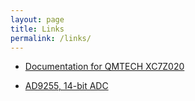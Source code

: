 ```yaml
---
layout: page
title: Links
permalink: /links/
---
```


 - [Documentation for QMTECH XC7Z020](https://github.com/ChinaQMTECH/QMTECH_XC7Z020_STARTER_KIT_V01)

 - [AD9255, 14-bit ADC](https://www.analog.com/en/products/ad9255.html)
